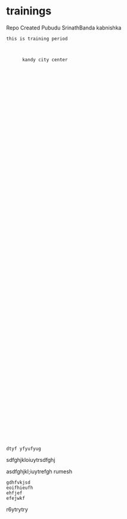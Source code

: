 # trainings

    
Repo Created
    Pubudu
	SrinathBanda
    kabnishka 





    this is training period



          kandy city center 









































































    dtyf yfyufyug
	







































sdfghjkloiuytrsdfghj




asdfghjkl;iuytrefgh
    rumesh 
	
	gdhfvkjsd
	eoifhieufh
	ehfjef
	efejwkf
r6ytrytry
